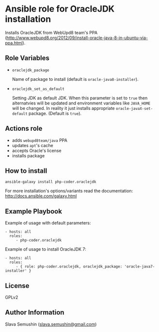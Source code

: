 Ansible role for OracleJDK installation
=======================================

Installs OracleJDK from WebUpd8 team's PPA (http://www.webupd8.org/2012/09/install-oracle-java-8-in-ubuntu-via-ppa.html).

Role Variables
--------------

* `oraclejdk_package`

  Name of package to install (default is `oracle-java8-installer`).

* `oraclejdk_set_as_default`

  Setting JDK as default JDK. When this parameter is set to `true` then alternatvies will be updated
  and environment variables like `JAVA_HOME` will be changed. In reality it just installs
  appropriate `oracle-javaX-set-default` package. (Default is `true`).

Actions role
------------

* adds `webupd8team/java` PPA
* updates `apt`'s cache
* accepts Oracle's license
* installs package

How to install
--------------

    ansible-galaxy install php-coder.oraclejdk

For more installation's options/variants read the documentation: http://docs.ansible.com/galaxy.html

Example Playbook
----------------

Example of usage with default parameters:

    - hosts: all
      roles:
         - php-coder.oraclejdk

Example of usage to install OracleJDK 7:

    - hosts: all
      roles:
         - { role: php-coder.oraclejdk, oraclejdk_package: 'oracle-java7-installer' }

License
-------

GPLv2

Author Information
------------------

Slava Semushin (slava.semushin@gmail.com)
